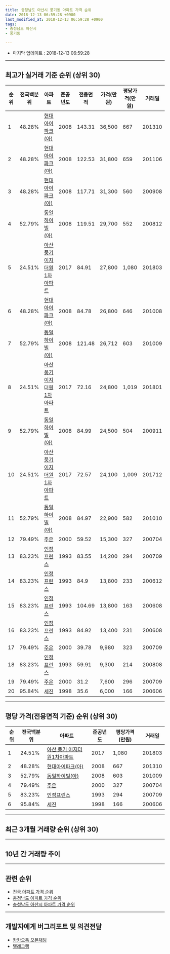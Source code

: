 ```yaml
---
title: 충청남도 아산시 풍기동 아파트 가격 순위
date: 2018-12-13 06:59:28 +0900
last_modified_at: 2018-12-13 06:59:28 +0900
tags:
- 충청남도 아산시
- 풍기동

---
```


* 마지막 업데이트 : 2018-12-13 06:59:28

---

## 최고가 실거래 기준 순위 (상위 30)


|순위|전국백분위|아파트|준공년도|전용면적|가격(만원)|평당가격(만원)|거래일|
|---|---|---|---|---|---|---|---|
|1|48.28%|[현대아이파크(아)](https://search.naver.com/search.naver?query=%EC%B6%A9%EC%B2%AD%EB%82%A8%EB%8F%84+%EC%95%84%EC%82%B0%EC%8B%9C+%ED%92%8D%EA%B8%B0%EB%8F%99+%ED%98%84%EB%8C%80%EC%95%84%EC%9D%B4%ED%8C%8C%ED%81%AC%28%EC%95%84%29)|2008|143.31|36,500|667|201310|
|2|48.28%|[현대아이파크(아)](https://search.naver.com/search.naver?query=%EC%B6%A9%EC%B2%AD%EB%82%A8%EB%8F%84+%EC%95%84%EC%82%B0%EC%8B%9C+%ED%92%8D%EA%B8%B0%EB%8F%99+%ED%98%84%EB%8C%80%EC%95%84%EC%9D%B4%ED%8C%8C%ED%81%AC%28%EC%95%84%29)|2008|122.53|31,800|659|201106|
|3|48.28%|[현대아이파크(아)](https://search.naver.com/search.naver?query=%EC%B6%A9%EC%B2%AD%EB%82%A8%EB%8F%84+%EC%95%84%EC%82%B0%EC%8B%9C+%ED%92%8D%EA%B8%B0%EB%8F%99+%ED%98%84%EB%8C%80%EC%95%84%EC%9D%B4%ED%8C%8C%ED%81%AC%28%EC%95%84%29)|2008|117.71|31,300|560|200908|
|4|52.79%|[동일하이빌(아)](https://search.naver.com/search.naver?query=%EC%B6%A9%EC%B2%AD%EB%82%A8%EB%8F%84+%EC%95%84%EC%82%B0%EC%8B%9C+%ED%92%8D%EA%B8%B0%EB%8F%99+%EB%8F%99%EC%9D%BC%ED%95%98%EC%9D%B4%EB%B9%8C%28%EC%95%84%29)|2008|119.51|29,700|552|200812|
|5|24.51%|[아산 풍기 이지더원1차아파트](https://search.naver.com/search.naver?query=%EC%B6%A9%EC%B2%AD%EB%82%A8%EB%8F%84+%EC%95%84%EC%82%B0%EC%8B%9C+%ED%92%8D%EA%B8%B0%EB%8F%99+%EC%95%84%EC%82%B0+%ED%92%8D%EA%B8%B0+%EC%9D%B4%EC%A7%80%EB%8D%94%EC%9B%901%EC%B0%A8%EC%95%84%ED%8C%8C%ED%8A%B8)|2017|84.91|27,800|1,080|201803|
|6|48.28%|[현대아이파크(아)](https://search.naver.com/search.naver?query=%EC%B6%A9%EC%B2%AD%EB%82%A8%EB%8F%84+%EC%95%84%EC%82%B0%EC%8B%9C+%ED%92%8D%EA%B8%B0%EB%8F%99+%ED%98%84%EB%8C%80%EC%95%84%EC%9D%B4%ED%8C%8C%ED%81%AC%28%EC%95%84%29)|2008|84.78|26,800|646|201008|
|7|52.79%|[동일하이빌(아)](https://search.naver.com/search.naver?query=%EC%B6%A9%EC%B2%AD%EB%82%A8%EB%8F%84+%EC%95%84%EC%82%B0%EC%8B%9C+%ED%92%8D%EA%B8%B0%EB%8F%99+%EB%8F%99%EC%9D%BC%ED%95%98%EC%9D%B4%EB%B9%8C%28%EC%95%84%29)|2008|121.48|26,712|603|201009|
|8|24.51%|[아산 풍기 이지더원1차아파트](https://search.naver.com/search.naver?query=%EC%B6%A9%EC%B2%AD%EB%82%A8%EB%8F%84+%EC%95%84%EC%82%B0%EC%8B%9C+%ED%92%8D%EA%B8%B0%EB%8F%99+%EC%95%84%EC%82%B0+%ED%92%8D%EA%B8%B0+%EC%9D%B4%EC%A7%80%EB%8D%94%EC%9B%901%EC%B0%A8%EC%95%84%ED%8C%8C%ED%8A%B8)|2017|72.16|24,800|1,019|201801|
|9|52.79%|[동일하이빌(아)](https://search.naver.com/search.naver?query=%EC%B6%A9%EC%B2%AD%EB%82%A8%EB%8F%84+%EC%95%84%EC%82%B0%EC%8B%9C+%ED%92%8D%EA%B8%B0%EB%8F%99+%EB%8F%99%EC%9D%BC%ED%95%98%EC%9D%B4%EB%B9%8C%28%EC%95%84%29)|2008|84.99|24,500|504|200911|
|10|24.51%|[아산 풍기 이지더원1차아파트](https://search.naver.com/search.naver?query=%EC%B6%A9%EC%B2%AD%EB%82%A8%EB%8F%84+%EC%95%84%EC%82%B0%EC%8B%9C+%ED%92%8D%EA%B8%B0%EB%8F%99+%EC%95%84%EC%82%B0+%ED%92%8D%EA%B8%B0+%EC%9D%B4%EC%A7%80%EB%8D%94%EC%9B%901%EC%B0%A8%EC%95%84%ED%8C%8C%ED%8A%B8)|2017|72.57|24,100|1,009|201712|
|11|52.79%|[동일하이빌(아)](https://search.naver.com/search.naver?query=%EC%B6%A9%EC%B2%AD%EB%82%A8%EB%8F%84+%EC%95%84%EC%82%B0%EC%8B%9C+%ED%92%8D%EA%B8%B0%EB%8F%99+%EB%8F%99%EC%9D%BC%ED%95%98%EC%9D%B4%EB%B9%8C%28%EC%95%84%29)|2008|84.97|22,900|582|201010|
|12|79.49%|[주은](https://search.naver.com/search.naver?query=%EC%B6%A9%EC%B2%AD%EB%82%A8%EB%8F%84+%EC%95%84%EC%82%B0%EC%8B%9C+%ED%92%8D%EA%B8%B0%EB%8F%99+%EC%A3%BC%EC%9D%80)|2000|59.52|15,300|327|200704|
|13|83.23%|[인정프린스](https://search.naver.com/search.naver?query=%EC%B6%A9%EC%B2%AD%EB%82%A8%EB%8F%84+%EC%95%84%EC%82%B0%EC%8B%9C+%ED%92%8D%EA%B8%B0%EB%8F%99+%EC%9D%B8%EC%A0%95%ED%94%84%EB%A6%B0%EC%8A%A4)|1993|83.55|14,200|294|200709|
|14|83.23%|[인정프린스](https://search.naver.com/search.naver?query=%EC%B6%A9%EC%B2%AD%EB%82%A8%EB%8F%84+%EC%95%84%EC%82%B0%EC%8B%9C+%ED%92%8D%EA%B8%B0%EB%8F%99+%EC%9D%B8%EC%A0%95%ED%94%84%EB%A6%B0%EC%8A%A4)|1993|84.9|13,800|233|200612|
|15|83.23%|[인정프린스](https://search.naver.com/search.naver?query=%EC%B6%A9%EC%B2%AD%EB%82%A8%EB%8F%84+%EC%95%84%EC%82%B0%EC%8B%9C+%ED%92%8D%EA%B8%B0%EB%8F%99+%EC%9D%B8%EC%A0%95%ED%94%84%EB%A6%B0%EC%8A%A4)|1993|104.69|13,800|163|200608|
|16|83.23%|[인정프린스](https://search.naver.com/search.naver?query=%EC%B6%A9%EC%B2%AD%EB%82%A8%EB%8F%84+%EC%95%84%EC%82%B0%EC%8B%9C+%ED%92%8D%EA%B8%B0%EB%8F%99+%EC%9D%B8%EC%A0%95%ED%94%84%EB%A6%B0%EC%8A%A4)|1993|84.92|13,400|231|200608|
|17|79.49%|[주은](https://search.naver.com/search.naver?query=%EC%B6%A9%EC%B2%AD%EB%82%A8%EB%8F%84+%EC%95%84%EC%82%B0%EC%8B%9C+%ED%92%8D%EA%B8%B0%EB%8F%99+%EC%A3%BC%EC%9D%80)|2000|39.78|9,980|323|200709|
|18|83.23%|[인정프린스](https://search.naver.com/search.naver?query=%EC%B6%A9%EC%B2%AD%EB%82%A8%EB%8F%84+%EC%95%84%EC%82%B0%EC%8B%9C+%ED%92%8D%EA%B8%B0%EB%8F%99+%EC%9D%B8%EC%A0%95%ED%94%84%EB%A6%B0%EC%8A%A4)|1993|59.91|9,300|214|200808|
|19|79.49%|[주은](https://search.naver.com/search.naver?query=%EC%B6%A9%EC%B2%AD%EB%82%A8%EB%8F%84+%EC%95%84%EC%82%B0%EC%8B%9C+%ED%92%8D%EA%B8%B0%EB%8F%99+%EC%A3%BC%EC%9D%80)|2000|31.2|7,600|296|200709|
|20|95.84%|[세진](https://search.naver.com/search.naver?query=%EC%B6%A9%EC%B2%AD%EB%82%A8%EB%8F%84+%EC%95%84%EC%82%B0%EC%8B%9C+%ED%92%8D%EA%B8%B0%EB%8F%99+%EC%84%B8%EC%A7%84)|1998|35.6|6,000|166|200606|


---

## 평당 가격(전용면적 기준) 순위 (상위 30)


|순위|전국백분위|아파트|준공년도|평당가격(만원)|거래일|
|---|---|---|---|---|---|
|1|24.51%|[아산 풍기 이지더원1차아파트](https://search.naver.com/search.naver?query=%EC%B6%A9%EC%B2%AD%EB%82%A8%EB%8F%84+%EC%95%84%EC%82%B0%EC%8B%9C+%ED%92%8D%EA%B8%B0%EB%8F%99+%EC%95%84%EC%82%B0+%ED%92%8D%EA%B8%B0+%EC%9D%B4%EC%A7%80%EB%8D%94%EC%9B%901%EC%B0%A8%EC%95%84%ED%8C%8C%ED%8A%B8)|2017|1,080|201803|
|2|48.28%|[현대아이파크(아)](https://search.naver.com/search.naver?query=%EC%B6%A9%EC%B2%AD%EB%82%A8%EB%8F%84+%EC%95%84%EC%82%B0%EC%8B%9C+%ED%92%8D%EA%B8%B0%EB%8F%99+%ED%98%84%EB%8C%80%EC%95%84%EC%9D%B4%ED%8C%8C%ED%81%AC%28%EC%95%84%29)|2008|667|201310|
|3|52.79%|[동일하이빌(아)](https://search.naver.com/search.naver?query=%EC%B6%A9%EC%B2%AD%EB%82%A8%EB%8F%84+%EC%95%84%EC%82%B0%EC%8B%9C+%ED%92%8D%EA%B8%B0%EB%8F%99+%EB%8F%99%EC%9D%BC%ED%95%98%EC%9D%B4%EB%B9%8C%28%EC%95%84%29)|2008|603|201009|
|4|79.49%|[주은](https://search.naver.com/search.naver?query=%EC%B6%A9%EC%B2%AD%EB%82%A8%EB%8F%84+%EC%95%84%EC%82%B0%EC%8B%9C+%ED%92%8D%EA%B8%B0%EB%8F%99+%EC%A3%BC%EC%9D%80)|2000|327|200704|
|5|83.23%|[인정프린스](https://search.naver.com/search.naver?query=%EC%B6%A9%EC%B2%AD%EB%82%A8%EB%8F%84+%EC%95%84%EC%82%B0%EC%8B%9C+%ED%92%8D%EA%B8%B0%EB%8F%99+%EC%9D%B8%EC%A0%95%ED%94%84%EB%A6%B0%EC%8A%A4)|1993|294|200709|
|6|95.84%|[세진](https://search.naver.com/search.naver?query=%EC%B6%A9%EC%B2%AD%EB%82%A8%EB%8F%84+%EC%95%84%EC%82%B0%EC%8B%9C+%ED%92%8D%EA%B8%B0%EB%8F%99+%EC%84%B8%EC%A7%84)|1998|166|200606|


---

## 최근 3개월 거래량 순위 (상위 30)


<div style="width:100%;">
    <canvas id="deal_count_ranking" height="250"></canvas>
</div>


<script>
new Chart(document.getElementById("deal_count_ranking"), {
    type: 'horizontalBar',
    data: {
        labels: ['동일하이빌(아)', '주은', '현대아이파크(아)', '아산 풍기 이지더원1차아파트'],
        datasets: [{
            label: '실거래 수',
            data: [11, 10, 7, 4],
            borderColor: "rgba(255, 0, 128, 1)",
            backgroundColor: "rgba(255, 0, 128, 0.5)",
            fill: false,
        }]
    },
    options: {
        responsive: true,
        title: {
            display: true,
            text: '최근 3개월 거래량 순위'
        },
        tooltips: {
            mode: 'index',
            intersect: false,
            callbacks: {
                title: function(tooltipItems, data) {
                    return "실거래 수:";
                },
                label: function(tooltipItem, data) {
                    return data.labels[tooltipItem.index] + ": " + tooltipItem.xLabel;
                }
            }
        },
        hover: {
            mode: 'nearest',
            intersect: true
        },
        scales: {
            xAxes: [{
                display: true,
                scaleLabel: {
                    display: true,
                    labelString: '실거래 수'
                },
                ticks: {
                    suggestedMin: 0,
                }
            }],
            yAxes: [{
                display: true,
                ticks: {
                    autoSkip: false,
                    callback: function(value, index, values) {
                        if (value.length > 15)
                            return value.substr(0, 13) + "...";
                        else
                            return value;
                    }
                },
                scaleLabel: {
                    display: false,
                }
            }]
        }
    }
});

</script>


---

## 10년 간 거래량 추이


<div style="width:100%;">
    <canvas id="deal_progress" height="250"></canvas>
</div>

<script>
new Chart(document.getElementById("deal_progress"), {
    type: 'line',
    data: {
        labels: ['200812','200901','200902','200903','200904','200905','200906','200907','200908','200909','200910','200911','200912','201001','201002','201003','201004','201005','201006','201007','201008','201009','201010','201011','201012','201101','201102','201103','201104','201105','201106','201107','201108','201109','201110','201111','201112','201201','201202','201203','201204','201205','201206','201207','201208','201209','201210','201211','201212','201301','201302','201303','201304','201305','201306','201307','201308','201309','201310','201311','201312','201401','201402','201403','201404','201405','201406','201407','201408','201409','201410','201411','201412','201501','201502','201503','201504','201505','201506','201507','201508','201509','201510','201511','201512','201601','201602','201603','201604','201605','201606','201607','201608','201609','201610','201611','201612','201701','201702','201703','201704','201705','201706','201707','201708','201709','201710','201711','201712','201801','201802','201803','201804','201805','201806','201807','201808','201809','201810','201811','201812'],
        datasets: [{
            label: '실거래 수',
            pointRadius: 1,
            data: [9, 13, 16, 19, 16, 15, 33, 22, 18, 20, 17, 22, 19, 19, 15, 27, 17, 16, 26, 22, 17, 22, 41, 26, 30, 38, 37, 40, 32, 30, 24, 36, 29, 39, 36, 39, 33, 36, 56, 35, 21, 21, 20, 21, 23, 28, 51, 37, 24, 14, 31, 36, 24, 27, 27, 20, 15, 24, 32, 40, 23, 27, 35, 31, 34, 22, 32, 33, 29, 31, 36, 34, 28, 40, 16, 31, 38, 21, 26, 25, 16, 18, 31, 17, 16, 13, 17, 16, 12, 8, 19, 16, 29, 14, 16, 14, 12, 13, 16, 10, 13, 12, 9, 20, 17, 25, 15, 17, 18, 18, 14, 30, 14, 21, 25, 15, 17, 14, 23, 9, 0],
            borderColor: "rgba(255, 201, 14, 1)",
            backgroundColor: "rgba(255, 201, 14, 0.5)",
            fill: true,
        }]
    },
    options: {
        responsive: true,
        title: {
            display: true,
            text: '10년간 거래량 추이'
        },
        tooltips: {
            mode: 'index',
            intersect: false,
        },
        hover: {
            mode: 'nearest',
            intersect: true
        },
        scales: {
            xAxes: [{
                display: true,
                scaleLabel: {
                    display: true,
                    labelString: '년/월'
                }
            }],
            yAxes: [{
                display: true,
                ticks: {
                    suggestedMin: 0,
                },
                scaleLabel: {
                    display: true,
                    labelString: '실거래 수'
                }
            }]
        }
    }
});

</script>


---

## 관련 순위

- [전국 아파트 가격 순위](https://inasie.github.io/apt-ranking/전국)
- [충청남도 아파트 가격 순위](https://inasie.github.io/apt-ranking/충청남도)
- [충청남도 아산시 아파트 가격 순위](https://inasie.github.io/apt-ranking/충청남도-아산시)


---

## 개발자에게 버그리포트 및 의견전달

- [카카오톡 오픈채팅](https://open.kakao.com/o/gLJUAP4)
- [텔레그램](https://t.me/inasie)


